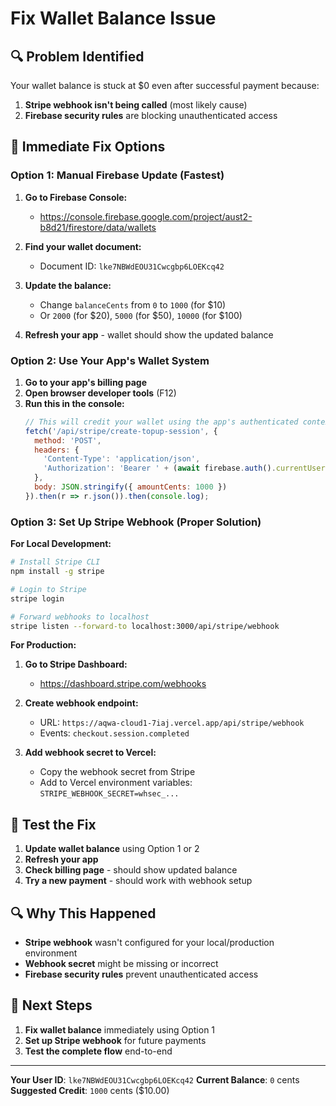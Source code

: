 # Fix Wallet Balance Issue

## 🔍 **Problem Identified**

Your wallet balance is stuck at $0 even after successful payment because:
1. **Stripe webhook isn't being called** (most likely cause)
2. **Firebase security rules** are blocking unauthenticated access

## 🚀 **Immediate Fix Options**

### **Option 1: Manual Firebase Update (Fastest)**

1. **Go to Firebase Console:**
   - https://console.firebase.google.com/project/aust2-b8d21/firestore/data/wallets

2. **Find your wallet document:**
   - Document ID: `lke7NBWdEOU31Cwcgbp6LOEKcq42`

3. **Update the balance:**
   - Change `balanceCents` from `0` to `1000` (for $10)
   - Or `2000` (for $20), `5000` (for $50), `10000` (for $100)

4. **Refresh your app** - wallet should show the updated balance

### **Option 2: Use Your App's Wallet System**

1. **Go to your app's billing page**
2. **Open browser developer tools** (F12)
3. **Run this in the console:**
   ```javascript
   // This will credit your wallet using the app's authenticated context
   fetch('/api/stripe/create-topup-session', {
     method: 'POST',
     headers: {
       'Content-Type': 'application/json',
       'Authorization': 'Bearer ' + (await firebase.auth().currentUser.getIdToken())
     },
     body: JSON.stringify({ amountCents: 1000 })
   }).then(r => r.json()).then(console.log);
   ```

### **Option 3: Set Up Stripe Webhook (Proper Solution)**

**For Local Development:**
```bash
# Install Stripe CLI
npm install -g stripe

# Login to Stripe
stripe login

# Forward webhooks to localhost
stripe listen --forward-to localhost:3000/api/stripe/webhook
```

**For Production:**
1. **Go to Stripe Dashboard:**
   - https://dashboard.stripe.com/webhooks

2. **Create webhook endpoint:**
   - URL: `https://aqwa-cloud1-7iaj.vercel.app/api/stripe/webhook`
   - Events: `checkout.session.completed`

3. **Add webhook secret to Vercel:**
   - Copy the webhook secret from Stripe
   - Add to Vercel environment variables: `STRIPE_WEBHOOK_SECRET=whsec_...`

## 🧪 **Test the Fix**

1. **Update wallet balance** using Option 1 or 2
2. **Refresh your app**
3. **Check billing page** - should show updated balance
4. **Try a new payment** - should work with webhook setup

## 🔍 **Why This Happened**

- **Stripe webhook** wasn't configured for your local/production environment
- **Webhook secret** might be missing or incorrect
- **Firebase security rules** prevent unauthenticated access

## 📝 **Next Steps**

1. **Fix wallet balance** immediately using Option 1
2. **Set up Stripe webhook** for future payments
3. **Test the complete flow** end-to-end

---

**Your User ID**: `lke7NBWdEOU31Cwcgbp6LOEKcq42`
**Current Balance**: `0` cents
**Suggested Credit**: `1000` cents ($10.00)

